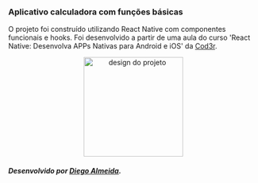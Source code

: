### Aplicativo calculadora com funções básicas

O projeto foi construído utilizando React Native com componentes funcionais e hooks. Foi desenvolvido a partir de uma aula do curso 'React Native: Desenvolva APPs Nativas para Android e iOS' da [Cod3r](https://www.cod3r.com.br/).

<p align="center">
   <img alt="design do projeto" width="200px" src="https://user-images.githubusercontent.com/70728380/154359833-20e4bf66-4c98-4701-9228-2c58fc7c65e8.png" />
<p>
   
##### Desenvolvido por [Diego Almeida](https://www.linkedin.com/in/diegoalmda/).
